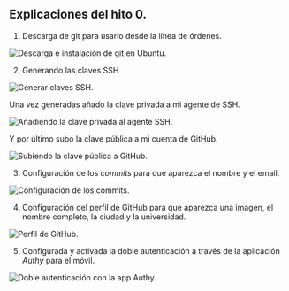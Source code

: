 ## Explicaciones del hito 0.

1. Descarga de git para usarlo desde la línea de órdenes.	

![Descarga e instalación de git en Ubuntu.](https://github.com/lidiasm/ProyectoCC/blob/master/docs/imgs/Instalar%20Git.PNG "Instalación de git en Ubuntu.")

2. Generando las claves SSH	

![Generar claves SSH.](https://github.com/lidiasm/ProyectoCC/blob/master/docs/imgs/Generacion%20SSH%20claves.PNG "Generando claves SSH.")	

Una vez generadas añado la clave privada a mi agente de SSH.	

![Añadiendo la clave privada al agente SSH.](https://github.com/lidiasm/ProyectoCC/blob/master/docs/imgs/Clave%20SSH%20agente.PNG "Añadiendo la clave privada al agente SSH.")	

Y por último subo la clave pública a mi cuenta de GitHub.	

![Subiendo la clave pública a GitHub.](https://github.com/lidiasm/ProyectoCC/blob/master/docs/imgs/Clave%20publica%20GitHub.PNG "Subiendo la clave pública a GitHub.")

3. Configuración de los *commits* para que aparezca el nombre y el email.	

![Configuración de los commits.](https://github.com/lidiasm/ProyectoCC/blob/master/docs/imgs/Configuracion%20commits.PNG "Configuración de los commits.")

4. Configuración del perfil de GitHub para que aparezca una imagen, el nombre completo, la ciudad y la universidad.	

![Perfil de GitHub.](https://github.com/lidiasm/ProyectoCC/blob/master/docs/imgs/Perfil.PNG "Perfil de GitHub.")

5. Configurada y activada la doble autenticación a través de la aplicación *Authy* para el móvil. 	

![Doble autenticación con la app Authy.](https://github.com/lidiasm/ProyectoCC/blob/master/docs/imgs/Doble%20autenticacion.PNG "Doble autenticación con la app Authy")